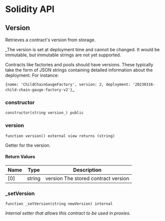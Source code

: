 # Solidity API

## Version

Retrieves a contract's version from storage.

_The version is set at deployment time and cannot be changed. It would be immutable, but immutable strings
are not yet supported.

Contracts like factories and pools should have versions. These typically take the form of JSON strings containing
detailed information about the deployment. For instance:

`{name: 'ChildChainGaugeFactory', version: 2, deployment: '20230316-child-chain-gauge-factory-v2'}`_

### constructor

```solidity
constructor(string version_) public
```

### version

```solidity
function version() external view returns (string)
```

Getter for the version.

#### Return Values

| Name | Type | Description |
| ---- | ---- | ----------- |
| [0] | string | version The stored contract version |

### _setVersion

```solidity
function _setVersion(string newVersion) internal
```

_Internal setter that allows this contract to be used in proxies._


